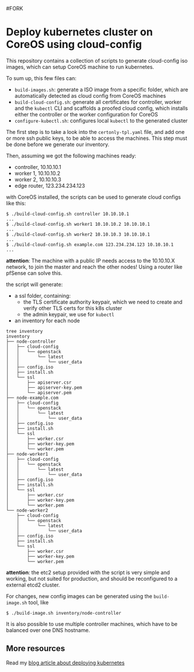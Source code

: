 #FORK

# Deploy kubernetes cluster on CoreOS using cloud-config

This repository contains a collection of scripts to generate cloud-config iso images, which can setup CoreOS machine to run kubernetes.

To sum up, this few files can:

* `build-images.sh`: generate a ISO image from a specific folder, which are automatically detected as cloud config from CoreOS machines
* `build-cloud-config.sh`: generate all certificates for controller, worker and the `kubectl` CLI and scaffolds a proofed cloud config, which installs either the controller or the worker configuration for CoreOS
* `configure-kubectl.sh`: configures local `kubectl` to the generated cluster


The first step is to take a look into the `certonly-tpl.yaml` file, and add one or more ssh public keys, to be able to access the machines. This step must be done before we generate our inventory.

Then, assuming we got the following machines ready:

* controller, 10.10.10.1
* worker 1, 10.10.10.2
* worker 2, 10.10.10.3
* edge router, 123.234.234.123


with CoreOS installed, the scripts can be used to generate cloud configs like this:

```
$ ./build-cloud-config.sh controller 10.10.10.1
...
$ ./build-cloud-config.sh worker1 10.10.10.2 10.10.10.1
...
$ ./build-cloud-config.sh worker2 10.10.10.3 10.10.10.1
...
$ ./build-cloud-config.sh example.com 123.234.234.123 10.10.10.1
...
```

**attention**: The machine with a public IP needs access to the 10.10.10.X network, to join the master and reach the other nodes! Using a router like pfSense can solve this.

the script will generate:

* a ssl folder, containing:
  * the TLS certificate authority keypair, which we need to create and verify other TLS certs for this k8s cluster
  * the admin keypair, we use for `kubectl`
* an inventory for each node

```
tree inventory
inventory
├── node-controller
│   ├── cloud-config
│   │   └── openstack
│   │       └── latest
│   │           └── user_data
│   ├── config.iso
│   ├── install.sh
│   └── ssl
│       ├── apiserver.csr
│       ├── apiserver-key.pem
│       └── apiserver.pem
├── node-example.com
│   ├── cloud-config
│   │   └── openstack
│   │       └── latest
│   │           └── user_data
│   ├── config.iso
│   ├── install.sh
│   └── ssl
│       ├── worker.csr
│       ├── worker-key.pem
│       └── worker.pem
├── node-worker1
│   ├── cloud-config
│   │   └── openstack
│   │       └── latest
│   │           └── user_data
│   ├── config.iso
│   ├── install.sh
│   └── ssl
│       ├── worker.csr
│       ├── worker-key.pem
│       └── worker.pem
└── node-worker2
    ├── cloud-config
    │   └── openstack
    │       └── latest
    │           └── user_data
    ├── config.iso
    ├── install.sh
    └── ssl
        ├── worker.csr
        ├── worker-key.pem
        └── worker.pem
```

**attention**: the etc2 setup provided with the script is very simple and working, but not suited for production, and should be reconfigured to a external etcd2 cluster.

For changes, new config images can be generated using the `build-image.sh` tool, like

```
$ ./build-image.sh inventory/node-controller
```


It is also possible to use multiple controller machines, which have to be balanced over one DNS hostname.

## More resources

Read my [blog article about deploying kubernetes](http://stytex.de/blog/2017/01/25/deploy-kubernetes-to-bare-metal-with-nginx/)
